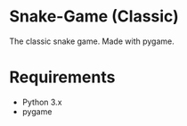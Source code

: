 # Snake-Game (Classic)
The classic snake game. Made with pygame.



# Requirements
- Python 3.x
- pygame
